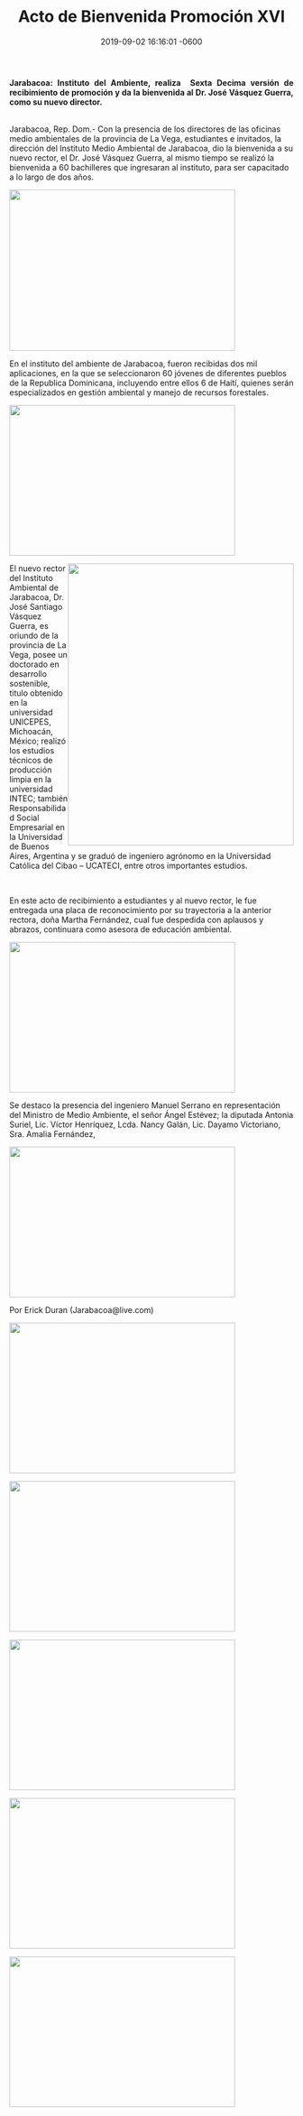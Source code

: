 ﻿---
layout: post
title: Acto de Bienvenida Promoción XVI
date: 2019-09-02 16:16:01 -0600
category: eventos
image: https://res.cloudinary.com/duuonteo7/image/upload/v1567609806/Bienvenida%20XVI%20Promocion/WhatsApp_Image_2019-09-04_at_12.05.22.jpg
---

<head>
	
</head>
<body>
<p style="text-align: justify;"><strong>Jarabacoa: Instituto del Ambiente, realiza&nbsp; Sexta Decima versi&oacute;n de recibimiento de promoci&oacute;n y da la bienvenida al Dr. Jos&eacute; V&aacute;squez Guerra, como su nuevo director.</strong></p>

<p><br />
Jarabacoa, Rep. Dom.- Con la presencia de los directores de las oficinas medio ambientales de la provincia de La Vega, estudiantes e invitados, la direcci&oacute;n del Instituto Medio Ambiental de Jarabacoa, dio la bienvenida a su nuevo rector, el Dr. Jos&eacute; V&aacute;squez Guerra, al mismo tiempo se realiz&oacute; la bienvenida a 60 bachilleres que ingresaran al instituto, para ser capacitado a lo largo de dos a&ntilde;os.</p>

<p><img alt="" src="https://res.cloudinary.com/duuonteo7/image/upload/v1567609808/Bienvenida%20XVI%20Promocion/WhatsApp_Image_2019-09-04_at_12.05.24_1.jpg" style="width: 400px; height: 286px;" /></p>

<p>En el instituto del ambiente de Jarabacoa, fueron recibidas dos mil aplicaciones, en la que se seleccionaron 60 j&oacute;venes de diferentes pueblos de la Republica Dominicana, incluyendo entre ellos 6 de Hait&iacute;, quienes ser&aacute;n especializados en gesti&oacute;n ambiental y manejo de recursos forestales.</p>

<p><img alt="" src="https://res.cloudinary.com/duuonteo7/image/upload/v1567609809/Bienvenida%20XVI%20Promocion/WhatsApp_Image_2019-09-04_at_12.05.12.jpg" style="width: 400px; height: 267px;" /></p>

<p><img alt="" src="https://res.cloudinary.com/duuonteo7/image/upload/v1567609808/Bienvenida%20XVI%20Promocion/WhatsApp_Image_2019-09-04_at_12.05.08.jpg" style="width: 400px; height: 500px; float: right;" />El nuevo rector del Instituto Ambiental de Jarabacoa, Dr. Jos&eacute; Santiago V&aacute;squez Guerra, es oriundo de la provincia de La Vega, posee un doctorado en desarrollo sostenible, titulo obtenido en la universidad UNICEPES, Michoac&aacute;n, M&eacute;xico; realiz&oacute; los estudios t&eacute;cnicos de producci&oacute;n limpia en la universidad INTEC; tambi&eacute;n Responsabilidad Social Empresarial en la Universidad de Buenos Aires, Argentina y se gradu&oacute; de ingeniero agr&oacute;nomo en la Universidad Cat&oacute;lica del Cibao &ndash; UCATECI, entre otros importantes estudios.</p>

<p>&nbsp;</p>

<p>En este acto de recibimiento a estudiantes y al nuevo rector, le fue entregada una placa de reconocimiento por su trayectoria a la anterior rectora, do&ntilde;a Martha Fern&aacute;ndez, cual fue despedida con aplausos y abrazos, continuara como asesora de educaci&oacute;n ambiental.</p>

<p><img alt="" src="https://res.cloudinary.com/duuonteo7/image/upload/v1567609808/Bienvenida%20XVI%20Promocion/WhatsApp_Image_2019-09-04_at_12.05.15.jpg" style="width: 400px; height: 267px;" /></p>

<p>Se destaco la presencia del ingeniero Manuel Serrano en representaci&oacute;n del Ministro de Medio Ambiente, el se&ntilde;or &Aacute;ngel Est&eacute;vez; la diputada Antonia Suriel, Lic. V&iacute;ctor Henr&iacute;quez, Lcda. Nancy Gal&aacute;n, Lic. Dayamo Victoriano, Sra. Amalia Fern&aacute;ndez,</p>

<p><img alt="" src="https://res.cloudinary.com/duuonteo7/image/upload/v1567609807/Bienvenida%20XVI%20Promocion/WhatsApp_Image_2019-09-04_at_12.05.23.jpg" style="width: 400px; height: 267px;" /></p>

<p>Por Erick Duran (Jarabacoa@live.com)</p>

<p><img alt="" src="https://res.cloudinary.com/duuonteo7/image/upload/v1567609809/Bienvenida%20XVI%20Promocion/WhatsApp_Image_2019-09-04_at_12.05.14.jpg" style="width: 400px; height: 267px;" /></p>

<p><img alt="" src="https://res.cloudinary.com/duuonteo7/image/upload/v1567609809/Bienvenida%20XVI%20Promocion/WhatsApp_Image_2019-09-04_at_12.05.12.jpg" style="width: 400px; height: 267px;" /></p>

<p><img alt="" src="https://res.cloudinary.com/duuonteo7/image/upload/v1567609807/Bienvenida%20XVI%20Promocion/WhatsApp_Image_2019-09-04_at_12.05.24.jpg" style="width: 400px; height: 267px;" /></p>

<p><img alt="" src="https://res.cloudinary.com/duuonteo7/image/upload/v1567609807/Bienvenida%20XVI%20Promocion/WhatsApp_Image_2019-09-04_at_12.05.05.jpg" style="width: 400px; height: 267px;" /></p>

<p><img alt="" src="https://res.cloudinary.com/duuonteo7/image/upload/v1567609807/Bienvenida%20XVI%20Promocion/WhatsApp_Image_2019-09-04_at_12.05.19.jpg" style="width: 400px; height: 267px;" /></p>

</body>
</html>
